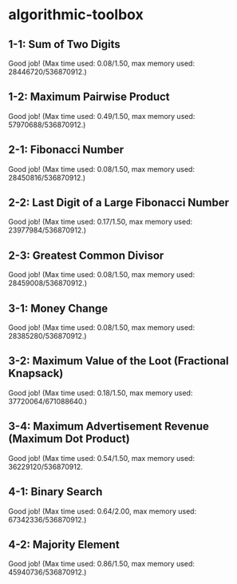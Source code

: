 # algorithmic-toolbox

## 1-1: Sum of Two Digits
Good job! (Max time used: 0.08/1.50, max memory used: 28446720/536870912.)

## 1-2: Maximum Pairwise Product
Good job! (Max time used: 0.49/1.50, max memory used: 57970688/536870912.)

## 2-1: Fibonacci Number
Good job! (Max time used: 0.08/1.50, max memory used: 28450816/536870912.)

## 2-2: Last Digit of a Large Fibonacci Number
Good job! (Max time used: 0.17/1.50, max memory used: 23977984/536870912.)

## 2-3: Greatest Common Divisor
Good job! (Max time used: 0.08/1.50, max memory used: 28459008/536870912.)

## 3-1: Money Change
Good job! (Max time used: 0.08/1.50, max memory used: 28385280/536870912.)

## 3-2: Maximum Value of the Loot (Fractional Knapsack)
Good job! (Max time used: 0.18/1.50, max memory used: 37720064/671088640.)

## 3-4: Maximum Advertisement Revenue (Maximum Dot Product)
Good job! (Max time used: 0.54/1.50, max memory used: 36229120/536870912.

## 4-1: Binary Search
Good job! (Max time used: 0.64/2.00, max memory used: 67342336/536870912.)

## 4-2: Majority Element
Good job! (Max time used: 0.86/1.50, max memory used: 45940736/536870912.)
